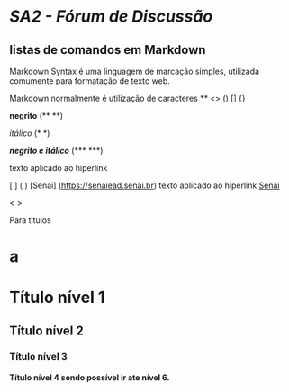 # ***SA2 - Fórum de Discussão***

## **listas de comandos em Markdown**


Markdown Syntax é uma linguagem de marcação simples, utilizada comumente para formatação de texto web.
 
Markdown normalmente é utilização de caracteres ** <> () [] {}


**negrito** (** **)


*itálico* (*  *)


***negrito e itálico*** (***  ***)


texto aplicado ao hiperlink

  [ ]                                       ( )
[Senai] (https://senaiead.senai.br) texto aplicado ao hiperlink [Senai](https://senaiead.senai.br)

 <link direto>
   < >
<https://senaiead.senai.br/>


 Para tìtulos
 <h1> a <h6>

# Título nível 1
## Título nível 2
### Título nível 3
#### Título nível 4 sendo possível ir ate nível 6. 
